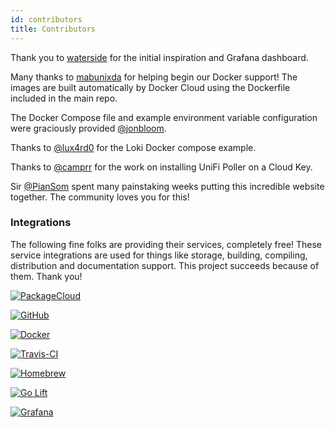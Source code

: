 ```yaml
---
id: contributors
title: Contributors
---
```


Thank you to [waterside](https://community.ubnt.com/t5/user/viewprofilepage/user-id/303058)
for the initial inspiration and Grafana dashboard.

Many thanks to [mabunixda](https://github.com/mabunixda) for helping begin our Docker support!
The images are built automatically by Docker Cloud using the Dockerfile included in the main repo.

The Docker Compose file and example environment variable configuration were graciously
provided [@jonbloom](https://github.com/jonbloom).

Thanks to [@lux4rd0](https://github.com/lux4rd0) for the Loki Docker compose example.

Thanks to [@camprr](https://github.com/camprr) for the work on installing UniFi Poller on a Cloud Key.

Sir [@PianSom](https://github.com/PianSom) spent many painstaking weeks putting this
incredible website together. The community loves you for this!

### Integrations

The following fine folks are providing their services, completely free!
These service integrations are used for things like storage, building, compiling,
distribution and documentation support. This project succeeds because of them. Thank you!

<a title="PackageCloud" alt="PackageCloud" href="https://packagecloud.io"><img src="https://docs.golift.io/integrations/packagecloud.png" alt="PackageCloud" /></a> &nbsp;

<a title="GitHub" alt="GitHub" href="https://GitHub.com"><img src="https://docs.golift.io/integrations/octocat.png" alt="GitHub" /></a> &nbsp;

<a title="Docker Cloud" alt="Docker" href="https://cloud.docker.com"><img src="https://docs.golift.io/integrations/docker.png" alt="Docker" /></a> &nbsp;

<a title="Travis-CI" alt="Travis-CI" href="https://Travis-CI.com"><img src="https://docs.golift.io/integrations/travis-ci.png" alt="Travis-CI" /></a> &nbsp;

<a title="Homebrew" alt="Homebrew" href="https://brew.sh"><img src="https://docs.golift.io/integrations/homebrew.png" alt="Homebrew" /></a> &nbsp;

<a title="Go Lift" alt="Go Lift" href="https://golift.io"><img src="https://docs.golift.io/integrations/golift.png" alt="Go Lift" /></a> &nbsp;

<a title="Grafana" alt="Grafana" href="https://grafana.com"><img src="https://docs.golift.io/integrations/grafana.png" alt="Grafana" /></a> &nbsp;
